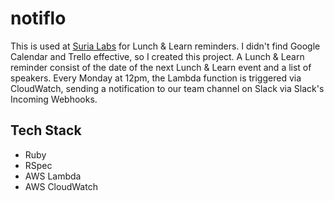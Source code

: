 # notiflo
This is used at [Suria Labs](https://surialabs.com) for Lunch & Learn reminders. I didn't find Google Calendar and Trello effective, so I created this project.
A Lunch & Learn reminder consist of the date of the next Lunch & Learn event and a list of speakers. Every Monday at 12pm, the Lambda function is triggered via CloudWatch, sending a notification to our team channel on Slack via Slack's Incoming Webhooks.

## Tech Stack
- Ruby
- RSpec
- AWS Lambda
- AWS CloudWatch
